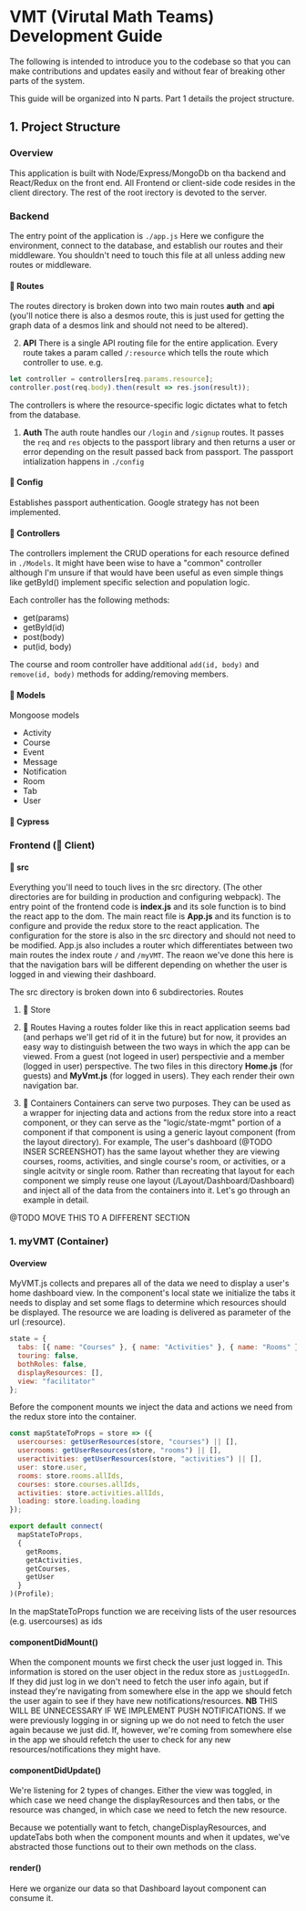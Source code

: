 # VMT (Virutal Math Teams) Development Guide

The following is intended to introduce you to the codebase so that you can make contributions and updates easily
and without fear of breaking other parts of the system.

This guide will be organized into N parts. Part 1 details the project structure.

## 1. Project Structure

### Overview

This application is built with Node/Express/MongoDb on tha backend and React/Redux on the front end. All Frontend or client-side code resides in the client directory. The rest of the root irectory is devoted to the server.

### Backend

The entry point of the application is `./app.js` Here we configure the environment, connect to the database, and establish our routes and their
middleware. You shouldn't need to touch this file at all unless adding new routes or middleware.

#### 📁 Routes

The routes directory is broken down into two main routes **auth** and **api** (you'll notice there is also a desmos route, this is just used for getting the graph data of a desmos link and should not need to be altered).

2. **API**
   There is a single API routing file for the entire application. Every route takes a param called `/:resource` which tells the route which controller to use. e.g.

```javascript
let controller = controllers[req.params.resource];
controller.post(req.body).then(result => res.json(result));
```

The controllers is where the resource-specific logic dictates what to fetch from the database.

1. **Auth**
   The auth route handles our `/login` and `/signup` routes. It passes the `req` and `res` objects to the passport library and then returns a user or error depending on the result passed back from passport. The passport intialization happens in `./config`

#### 📁 Config

Establishes passport authentication. Google strategy has not been implemented.

#### 📁 Controllers

The controllers implement the CRUD operations for each resource defined in `./Models`. It might have been wise to have a "common" controller although I'm unsure if that would have been useful as even simple things like getById() implement specific selection and population logic.

Each controller has the following methods:

- get(params)
- getById(id)
- post(body)
- put(id, body)

The course and room controller have additional `add(id, body)` and `remove(id, body)` methods for adding/removing members.

#### 📁 Models

Mongoose models

- Activity
- Course
- Event
- Message
- Notification
- Room
- Tab
- User

#### 📁 Cypress

### Frontend (📁 Client)

#### 📁 src

Everything you'll need to touch lives in the src directory. (The other directories are for building in production and configuring webpack). The entry point of the frontend code is **index.js** and its sole function is to bind the react app to the dom. The main react file is **App.js** and its function is to configure and provide the redux store to the react application. The configuration for the store is also in the src directory and should not need to be modified. App.js also includes a router which differentiates between two main routes the index route `/` and `/myVMT`. The reaon we've done this here is that the navigation bars will be different depending on whether the user is logged in and viewing their dashboard.

The src directory is broken down into 6 subdirectories. Routes

1. 📁 Store

1. 📁 Routes
   Having a routes folder like this in react application seems bad (and perhaps we'll get rid of it in the future) but for now, it provides an easy way to distinguish between the two ways in which the app can be viewed. From a guest (not logeed in user) perspectivie and a member (logged in user) perspective. The two files in this directory **Home.js** (for guests) and **MyVmt.js** (for logged in users). They each render their own navigation bar.

1. 📁 Containers
   Containers can serve two purposes. They can be used as a wrapper for injecting data and actions from the redux store into a react component, or they can serve as the "logic/state-mgmt" portion of a component if that component is using a generic layout component (from the layout directory). For example, The user's dashboard (@TODO INSER SCREENSHOT) has the same layout whether they are viewing courses, rooms, activities, and single course's room, or activities, or a single acitvity or single room. Rather than recreating that layout for each component we simply reuse one layout (/Layout/Dashboard/Dashboard) and inject all of the data from the containers into it.
   Let's go through an example in detail.

@TODO MOVE THIS TO A DIFFERENT SECTION

### 1. myVMT (Container)

#### Overview

MyVMT.js collects and prepares all of the data we need to display a user's home dashboard view. In the component's local state we initialize the tabs it needs to display and set some flags to determine which resources should be displayed. The resource we are loading is delivered as parameter of the url (:resource).

```javascript
state = {
  tabs: [{ name: "Courses" }, { name: "Activities" }, { name: "Rooms" }],
  touring: false,
  bothRoles: false,
  displayResources: [],
  view: "facilitator"
};
```

Before the component mounts we inject the data and actions we need from the redux store into the container.

```javascript
const mapStateToProps = store => ({
  usercourses: getUserResources(store, "courses") || [],
  userrooms: getUserResources(store, "rooms") || [],
  useractivities: getUserResources(store, "activities") || [],
  user: store.user,
  rooms: store.rooms.allIds,
  courses: store.courses.allIds,
  activities: store.activities.allIds,
  loading: store.loading.loading
});

export default connect(
  mapStateToProps,
  {
    getRooms,
    getActivities,
    getCourses,
    getUser
  }
)(Profile);
```

In the mapStateToProps function we are receiving lists of the user resources (e.g. usercourses) as ids

#### componentDidMount()

When the component mounts we first check the user just logged in. This information is stored on the user object in the redux store as `justLoggedIn`. If they did just log in we don't need to fetch the user info again, but if instead they're navigating from somewhere else in the app we should fetch the user again to see if they have new notifications/resources. **NB** THIS WILL BE UNNECESSARY IF WE IMPLEMENT PUSH NOTIFICATIONS. If we were previously logging in or signing up we do not need to fetch the user again because we just did. If, however, we're coming from somewhere else in the app we should refetch the user to check for any new resources/notifications they might have.

#### componentDidUpdate()

We're listening for 2 types of changes. Either the view was toggled, in which case we need change the displayResources and then tabs, or the resource was changed, in which case we need to fetch the new resource.

Because we potentially want to fetch, changeDisplayResources, and updateTabs both when the component mounts and when it updates, we've abstracted those functions out to their own methods on the class.

#### render()

Here we organize our data so that Dashboard layout component can consume it.
